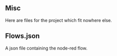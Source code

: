 Misc
-
Here are files for the project which fit nowhere else.

Flows.json
-
A json file containing the node-red flow.
